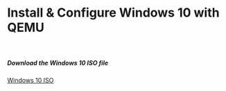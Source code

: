 # Install & Configure Windows 10 with QEMU

&nbsp;&nbsp;
##### Download the Windows 10 ISO file
  [Windows 10 ISO](https://www.microsoft.com/software-download/windows10ISO)
